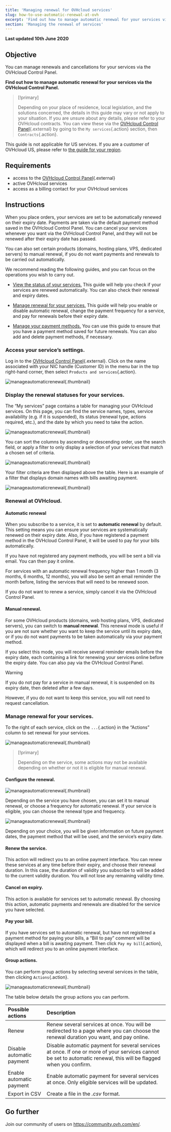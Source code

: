 ```yaml
---
title: 'Managing renewal for OVHcloud services'
slug: how-to-use-automatic-renewal-at-ovh
excerpt: 'Find out how to manage automatic renewal for your services via the OVHcloud Control Panel'
section: 'Managing the renewal of services'
---
```


**Last updated 10th June 2020**

## Objective

You can manage renewals and cancellations for your services via the OVHcloud Control Panel.

**Find out how to manage automatic renewal for your services via the OVHcloud Control Panel.**

> [!primary]
>
> Depending on your place of residence, local legislation, and the solutions concerned, the details in this guide may vary or not apply to your situation. If you are unsure about any details, please refer to your OVHcloud contracts. You can view these via the [OVHcloud Control Panel](https://ca.ovh.com/auth/?action=gotomanager){.external} by going to the `My services`{.action} section, then `Contracts`{.action}.
> 
This guide is not applicable for US services. If you are a customer of OVHcloud US, please refer to [the guide for your region](https://support.us.ovhcloud.com/hc/en-us/articles/360002306224). 
>


## Requirements

- access to the [OVHcloud Control Panel](https://ca.ovh.com/auth/?action=gotomanager){.external}
- active OVHcloud services
- access as a billing contact for your OVHcloud services

## Instructions

When you place orders, your services are set to be automatically renewed on their expiry date. Payments are taken via the default payment method saved in the OVHcloud Control Panel. You can cancel your services whenever you want via the OVHcloud Control Panel, and they will not be renewed after their expiry date has passed.

You can also set certain products (domains, hosting plans, VPS, dedicated servers) to manual renewal, if you do not want payments and renewals to be carried out automatically.

We recommend reading the following guides, and you can focus on the operations you wish to carry out. 

- [View the status of your services.](./#display-the-renewal-statuses-for-your-services) This guide will help you check if your services are renewed automatically. You can also check their renewal and expiry dates.

- [Manage renewal for your services.](./#renewal-at-ovhcloud) This guide will help you enable or disable automatic renewal, change the payment frequency for a service, and pay for renewals before their expiry date.

- [Manage your payment methods.](../manage-payment-methods/) You can use this guide to ensure that you have a payment method saved for future renewals. You can also add and delete payment methods, if necessary.

### Access your service’s settings.

Log in to the [OVHcloud Control Panel](https://ca.ovh.com/auth/?action=gotomanager){.external}. Click on the name associated with your NIC handle (Customer ID) in the menu bar in the top right-hand corner, then select `Products and services`{.action}. 

![manageautomaticrenewal](images/hubservices.png){.thumbnail}

### Display the renewal statuses for your services.

The “My services” page contains a table for managing your OVHcloud services. On this page, you can find the service names, types, service availability (e.g. if it is suspended), its status (renewal type, actions required, etc.), and the date by which you need to take the action.

![manageautomaticrenewal](images/manageautorenew2b.png){.thumbnail}

You can sort the columns by ascending or descending order, use the search field, or apply a filter to only display a selection of your services that match a chosen set of criteria.

![manageautomaticrenewal](images/manageautorenew3.png){.thumbnail}

Your filter criteria are then displayed above the table. Here is an example of a filter that displays domain names with bills awaiting payment.

![manageautomaticrenewal](images/manageautorenew4b.png){.thumbnail}

### Renewal at OVHcloud.

#### **Automatic renewal**

When you subscribe to a service, it is set to **automatic renewal** by default. This setting means you can ensure your services are systematically renewed on their expiry date. Also, if you have registered a payment method in the OVHcloud Control Panel, it will be used to pay for your bills automatically.

If you have not registered any payment methods, you will be sent a bill via email. You can then pay it online.

For services with an automatic renewal frequency higher than 1 month (3 months, 6 months, 12 months), you will also be sent an email reminder the month before, listing the services that will need to be renewed soon.

If you do not want to renew a service, simply cancel it via the OVHcloud Control Panel.

#### **Manual renewal.**

For some OVHcloud products (domains, web hosting plans, VPS, dedicated servers), you can switch to **manual renewal**. This renewal mode is useful if you are not sure whether you want to keep the service until its expiry date, or if you do not want payments to be taken automatically via your payment method. 

If you select this mode, you will receive several reminder emails before the expiry date, each containing a link for renewing your services online before the expiry date. You can also pay via the OVHcloud Control Panel.

> [!warning]
>
>If you do not pay for a service in manual renewal, it is suspended on its expiry date, then deleted after a few days.
>
>However, if you do not want to keep this service, you will not need to request cancellation.
>


### Manage renewal for your services.

To the right of each service, click on the `...`{.action} in the “Actions” column to set renewal for your services.

![manageautomaticrenewal](images/manageautorenew5b.png){.thumbnail}

> [!primary]
>
>Depending on the service, some actions may not be available depending on whether or not it is eligible for manual renewal.
>
 
#### **Configure the renewal.**

![manageautomaticrenewal](images/manageautorenew6b.png){.thumbnail}

Depending on the service you have chosen, you can set it to manual renewal, or choose a frequency for automatic renewal. If your service is eligible, you can choose the renewal type and frequency.

![manageautomaticrenewal](images/manageautorenew7.png){.thumbnail}

Depending on your choice, you will be given information on future payment dates, the payment method that will be used, and the service’s expiry date.

#### **Renew the service.**

This action will redirect you to an online payment interface. You can renew these services at any time before their expiry, and choose their renewal duration. In this case, the duration of validity you subscribe to will be added to the current validity duration. You will not lose any remaining validity time.

#### **Cancel on expiry.**

This action is available for services set to automatic renewal. By choosing this action, automatic payments and renewals are disabled for the service you have selected.

#### **Pay your bill.**

If you have services set to automatic renewal, but have not registered a payment method for paying your bills, a “Bill to pay” comment will be displayed when a bill is awaiting payment. Then click `Pay my bill`{.action}, which will redirect you to an online payment interface.

#### **Group actions.**

You can perform group actions by selecting several services in the table, then clicking `Actions`{.action}.

![manageautomaticrenewal](images/manageautorenew9.png){.thumbnail}

The table below details the group actions you can perform.

|  Possible actions  |  Description  |
|  :-----          |  :-----          |
|  Renew |  Renew several services at once. You will be redirected to a page where you can choose the renewal duration you want, and pay online. |
|  Disable automatic payment |  Disable automatic payment for several services at once. If one or more of your services cannot be set to automatic renewal, this will be flagged when you confirm. |
|  Enable automatic payment |  Enable automatic payment for several services at once. Only eligible services will be updated. |
|  Export in CSV |  Create a file in the *.csv* format. |

## Go further

Join our community of users on <https://community.ovh.com/en/>.
